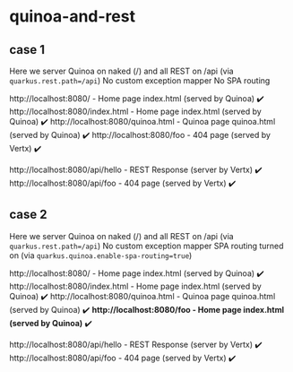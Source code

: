 # quinoa-and-rest

## case 1 

Here we server Quinoa on naked (/) and all REST on /api (via `quarkus.rest.path=/api`)
No custom exception mapper
No SPA routing

http://localhost:8080/ - Home page index.html (served by Quinoa) :heavy_check_mark:
http://localhost:8080/index.html - Home page index.html (served by Quinoa) :heavy_check_mark:
http://localhost:8080/quinoa.html - Quinoa page quinoa.html (served by Quinoa) :heavy_check_mark:
http://localhost:8080/foo - 404 page (served by Vertx) :heavy_check_mark:

http://localhost:8080/api/hello - REST Response (server by Vertx) :heavy_check_mark:
http://localhost:8080/api/foo - 404 page (served by Vertx) :heavy_check_mark:
 
## case 2 

Here we server Quinoa on naked (/) and all REST on /api (via `quarkus.rest.path=/api`)
No custom exception mapper
SPA routing turned on (via `quarkus.quinoa.enable-spa-routing=true`)

http://localhost:8080/ - Home page index.html (served by Quinoa) :heavy_check_mark:
http://localhost:8080/index.html - Home page index.html (served by Quinoa) :heavy_check_mark:
http://localhost:8080/quinoa.html - Quinoa page quinoa.html (served by Quinoa) :heavy_check_mark:
**http://localhost:8080/foo - Home page index.html (served by Quinoa)** :heavy_check_mark:

http://localhost:8080/api/hello - REST Response (server by Vertx) :heavy_check_mark:
http://localhost:8080/api/foo - 404 page (served by Vertx) :heavy_check_mark: